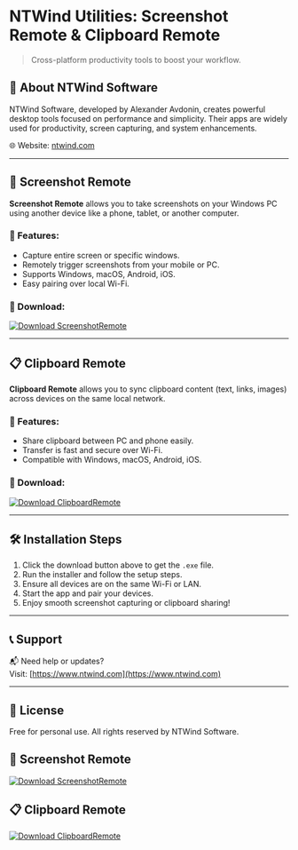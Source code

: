 # NTWind Utilities: Screenshot Remote & Clipboard Remote

> Cross-platform productivity tools to boost your workflow.

## 🔧 About NTWind Software

NTWind Software, developed by Alexander Avdonin, creates powerful desktop tools focused on performance and simplicity. Their apps are widely used for productivity, screen capturing, and system enhancements.

🌐 Website: [ntwind.com](https://www.ntwind.com)

---

## 📸 Screenshot Remote

**Screenshot Remote** allows you to take screenshots on your Windows PC using another device like a phone, tablet, or another computer.

### 🔑 Features:
- Capture entire screen or specific windows.
- Remotely trigger screenshots from your mobile or PC.
- Supports Windows, macOS, Android, iOS.
- Easy pairing over local Wi-Fi.

### 🔗 Download:
[![Download ScreenshotRemote](https://img.shields.io/badge/Download-ScreenshotRemote-blue?style=for-the-badge&logo=windows)](https://www.ntwind.com/download/ScreenshotRemote_1.0.9-win-x64.exe)

---

## 📋 Clipboard Remote

**Clipboard Remote** allows you to sync clipboard content (text, links, images) across devices on the same local network.

### 🔑 Features:
- Share clipboard between PC and phone easily.
- Transfer is fast and secure over Wi-Fi.
- Compatible with Windows, macOS, Android, iOS.

### 🔗 Download:
[![Download ClipboardRemote](https://img.shields.io/badge/Download-ClipboardRemote-blueviolet?style=for-the-badge&logo=windows)](https://www.ntwind.com/download/ClipboardRemote_1.0.3-win-x64.exe)

---

## 🛠 Installation Steps

1. Click the download button above to get the `.exe` file.
2. Run the installer and follow the setup steps.
3. Ensure all devices are on the same Wi-Fi or LAN.
4. Start the app and pair your devices.
5. Enjoy smooth screenshot capturing or clipboard sharing!

---

## 📞 Support

📬 Need help or updates?  
Visit: [https://www.ntwind.com](https://www.ntwind.com)

---

## 📜 License

Free for personal use. All rights reserved by NTWind Software.

## 📸 Screenshot Remote

[![Download ScreenshotRemote](https://img.shields.io/badge/Download-ScreenshotRemote-blue?style=for-the-badge&logo=windows)](ScreenshotRemote_1.0.9-win-x64.exe)

## 📋 Clipboard Remote

[![Download ClipboardRemote](https://img.shields.io/badge/Download-ClipboardRemote-blueviolet?style=for-the-badge&logo=windows)](ClipboardRemote_1.0.3-win-x64.exe)

